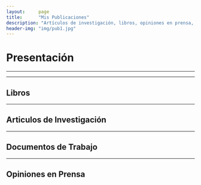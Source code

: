 ```yaml
---
layout:     page
title:      "Mis Publicaciones"
description: "Artículos de investigación, libros, opiniones en prensa, etc."
header-img: "img/pub1.jpg"
---
```


# Presentación



---
---

## Libros

---

## Articulos de Investigación

---

## Documentos de Trabajo

---

## Opiniones en Prensa


